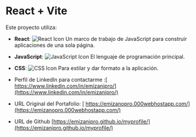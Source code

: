 # React + Vite

Este proyecto utiliza:

- **React**: ![React Icon](react-icon.png) Un marco de trabajo de JavaScript para construir aplicaciones de una sola página.
- **JavaScript**: ![JavaScript Icon](javascript-icon.png) El lenguaje de programación principal.
- **CSS**: ![CSS Icon](css-icon.png) Para estilar y dar formato a la aplicación.

- Perfil de LinkedIn para contactarme :[ https://www.linkedin.com/in/emizanipro/](https://www.linkedin.com/in/emizanipro/)
- URL Original del Portafolio: [ https://emizanopro.000webhostapp.com/](https://emizanopro.000webhostapp.com/)
- URL de Github [https://emizanipro.github.io/myprofile/](https://emizanipro.github.io/myprofile/)
  




